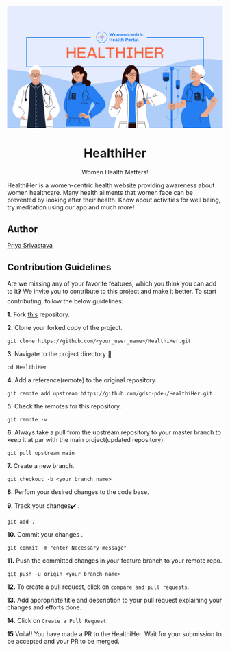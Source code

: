 <p align="center">
 <img src="HealthiHer/img/Light Blue and Orange Illustration Medical Facebook Cover.png" width="660px">
</p>
<h1 align="center">
	HealthiHer
</h1>

<p align="center">
Women Health Matters!
</p>

HealthiHer is a women-centric health website providing awareness about women healthcare. Many health ailments that women face can be prevented by looking after their health. Know about activities for well being, try meditation using our app and much more!

## Author

[Priya Srivastava](https://github.com/Priya730)

## Contribution Guidelines

Are we missing any of your favorite features, which you think you can add to it❓ We invite you to contribute to this project and make it better.
To start contributing, follow the below guidelines:

**1.** Fork [this](https://github.com/gdsc-pdeu/HealthiHer.git) repository.

**2.** Clone your forked copy of the project.

```
git clone https://github.com/<your_user_name>/HealthiHer.git
```

**3.** Navigate to the project directory :file_folder: .

```
cd HealthiHer
```

**4.** Add a reference(remote) to the original repository.

```
git remote add upstream https://github.com/gdsc-pdeu/HealthiHer.git
```

**5.** Check the remotes for this repository.

```
git remote -v
```

**6.** Always take a pull from the upstream repository to your master branch to keep it at par with the main project(updated repository).

```
git pull upstream main
```

**7.** Create a new branch.

```
git checkout -b <your_branch_name>
```

**8.** Perfom your desired changes to the code base.

**9.** Track your changes:heavy_check_mark: .

```
git add .
```

**10.** Commit your changes .

```
git commit -m "enter Necessary message"
```

**11.** Push the committed changes in your feature branch to your remote repo.

```
git push -u origin <your_branch_name>
```

**12.** To create a pull request, click on `compare and pull requests`.

**13.** Add appropriate title and description to your pull request explaining your changes and efforts done.

**14.** Click on `Create a Pull Request`.

**15** Voila!! You have made a PR to the HealthiHer. Wait for your submission to be accepted and your PR to be merged.